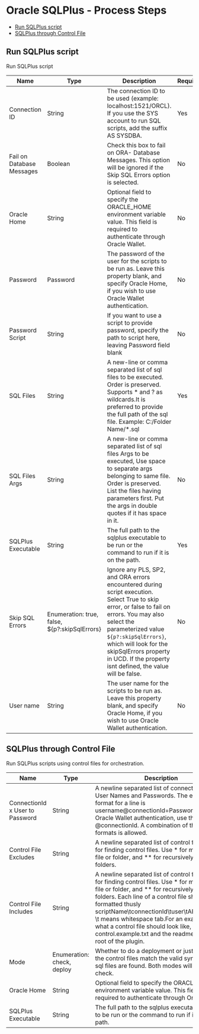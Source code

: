 
# Oracle SQLPlus - Process Steps

* [Run SQLPlus script](#run_sqlplus_script)
* [SQLPlus through Control File](#sqlplus_through_control_file)


## Run SQLPlus script

Run SQLPlus script


| Name | Type | Description                                                                                                          | Required |
| ---- | ---- | -------------------------------------------------------------------------------------------------------------------- | -------- |
| Connection ID | String | The connection ID to be used (example: localhost:1521/ORCL). If you use the SYS account to run SQL scripts, add the suffix AS SYSDBA. | Yes |
| Fail on Database Messages | Boolean | Check this box to fail on ORA- Database Messages. This option will be ignored if the Skip SQL Errors option is selected. | No |
| Oracle Home | String | Optional field to specify the ORACLE\_HOME environment variable value. This field is required to authenticate through Oracle Wallet. | No |
| Password | Password | The password of the user for the scripts to be run as. Leave this property blank, and specify Oracle Home, if you wish to use Oracle Wallet authentication. | No |
| Password Script | String | If you want to use a script to provide password, specify the path to script here, leaving Password field blank | No |
| SQL Files | String | A new-line or comma separated list of sql files to be executed. Order is preserved. Supports \* and ? as wildcards.It is preferred to provide the full path of the sql file. Example: C:/Folder Name/\*.sql | Yes |
| SQL Files Args | String | A new-line or comma separated list of sql files Args to be executed, Use space to separate args belonging to same file. Order is preserved. List the files having parameters first. Put the args in double quotes if it has space in it. | No |
| SQLPlus Executable | String | The full path to the sqlplus executable to be run or the command to run if it is on the path. | Yes |
| Skip SQL Errors | Enumeration: true, false, ${p?:skipSqlErrors} | Ignore any PLS, SP2, and ORA errors encountered during script execution. Select True to skip error, or false to fail on errors. You may also select the parameterized value ``${p?:skipSqlErrors}``, which will look for the skipSqlErrors property in UCD. If the property isnt defined, the value will be false. | No |
| User name | String | The user name for the scripts to be run as. Leave this property blank, and specify Oracle Home, if you wish to use Oracle Wallet authentication. | No |

## SQLPlus through Control File

Run SQLPlus scripts using control files for orchestration.


| Name | Type | Description                                                                                                          | Required |
| ---- | ---- | -------------------------------------------------------------------------------------------------------------------- | -------- |
| ConnectionId x User to Password | String | A newline separated list of connection IDs, User Names and Passwords. The expected format for a line is username@connectionId=Password. To use Oracle Wallet authentication, use the format @connectionId. A combination of the two formats is allowed. | Yes |
| Control File Excludes | String | A newline separated list of control file excludes for finding control files. Use \* for matching any file or folder, and \*\* for recursively matching folders. | No |
| Control File Includes | String | A newline separated list of control file includes for finding control files. Use \* for matching any file or folder, and \*\* for recursively matching folders. Each line of a control file should be formatted thusly scriptName\tconnectionId\tuser\tABORT\_FLAG. \t means whitespace tab.For an example of what a control file should look like, see control.example.txt and the readme.txt in the root of the plugin. | No |
| Mode | Enumeration: check, deploy | Whether to do a deployment or just check that the control files match the valid syntax and all sql files are found. Both modes will do an initial check. | No | 
| Oracle Home | String | Optional field to specify the ORACLE\_HOME environment variable value. This field is required to authenticate through Oracle Wallet. | No |
| SQLPlus Executable | String | The full path to the sqlplus executable scripts to be run or the command to run if it is on the path. | Yes |


